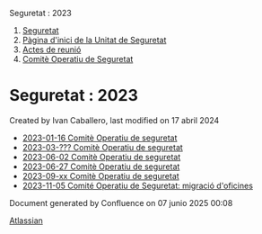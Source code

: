 Seguretat : 2023  

1.  [Seguretat](index.md)
2.  [Pàgina d'inici de la Unitat de Seguretat](15368362.md)
3.  [Actes de reunió](26317880.md)
4.  [Comitè Operatiu de Seguretat](81855047.md)

Seguretat : 2023
================

Created by Ivan Caballero, last modified on 17 abril 2024

*   [2023-01-16 Comitè Operatiu de seguretat](81855438.md)
*   [2023-03-??? Comitè Operatiu de seguretat](81855688.md)
*   [2023-06-02 Comitè Operatiu de seguretat](93356100.md)
*   [2023-06-27 Comitè Operatiu de seguretat](93356544.md)
*   [2023-09-xx Comitè Operatiu de seguretat](93356932.md)
*   [2023-11-05 Comité Operatiu de Seguretat: migració d'oficines](100008292.md)

Document generated by Confluence on 07 junio 2025 00:08

[Atlassian](http://www.atlassian.com/)